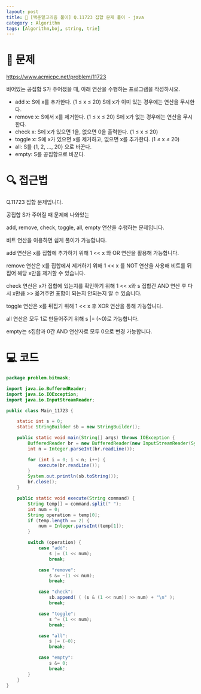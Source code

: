 ```yaml
---
layout: post
title: 📖 [백준알고리즘 풀이] Q.11723 집합 문제 풀이 - java
category : Algorithm
tags: [Algorithm,boj, string, trie]
---
```

# 📖 문제
<https://www.acmicpc.net/problem/11723>

비어있는 공집합 S가 주어졌을 때, 아래 연산을 수행하는 프로그램을 작성하시오.

- add x: S에 x를 추가한다. (1 ≤ x ≤ 20) S에 x가 이미 있는 경우에는 연산을 무시한다.
- remove x: S에서 x를 제거한다. (1 ≤ x ≤ 20) S에 x가 없는 경우에는 연산을 무시한다.
- check x: S에 x가 있으면 1을, 없으면 0을 출력한다. (1 ≤ x ≤ 20)
- toggle x: S에 x가 있으면 x를 제거하고, 없으면 x를 추가한다. (1 ≤ x ≤ 20)
- all: S를 {1, 2, ..., 20} 으로 바꾼다.
- empty: S를 공집합으로 바꾼다. 

# 🔍 접근법

Q.11723 집합 문제입니다.

공집합 S가 주어질 때 문제에 나와있는

add, remove, check, toggle, all, empty 연산을 수행하는 문제입니다.

비트 연산을 이용하면 쉽게 풀이가 가능합니다.

add 연산은 x를 집합에 추가하기 위해 1 << x 와 OR 연산을 활용해 가능합니다.

remove 연산은 x를 집합에서 제거하기 위해 1 << x 를 NOT 연산을 사용해 비트를 뒤집어 해당 x만을 제거할 수 있습니다.

check 연산은 x가 집합에 있는지를 확인하기 위해 1 << x와 s 집합간 AND 연산 후 다시 x만큼 >> 옮겨주면 포함이 되는지 안되는지 알 수 있습니다.

toggle 연산은 x를 뒤집기 위해 1 << x 후 XOR 연산을 통해 가능합니다.

all 연산은 모두 1로 만들어주기 위해 s |= (~0)로 가능합니다.

empty는 s집합과 0간 AND 연산자로 모두 0으로 변경 가능합니다.

# 💻 코드

```java
package problem.bitmask;

import java.io.BufferedReader;
import java.io.IOException;
import java.io.InputStreamReader;

public class Main_11723 {

    static int s = 0;
    static StringBuilder sb = new StringBuilder();

    public static void main(String[] args) throws IOException {
        BufferedReader br = new BufferedReader(new InputStreamReader(System.in));
        int n = Integer.parseInt(br.readLine());

        for (int i = 0; i < n; i++) {
            execute(br.readLine());
        }
        System.out.println(sb.toString());
        br.close();
    }

    public static void execute(String command) {
        String temp[] = command.split(" ");
        int num = 0;
        String operation = temp[0];
        if (temp.length == 2) {
            num = Integer.parseInt(temp[1]);
        }

        switch (operation) {
            case "add":
                s |= (1 << num);
                break;

            case "remove":
                s &= ~(1 << num);
                break;

            case "check":
                sb.append( ( (s & (1 << num)) >> num) + "\n" );
                break;

            case "toggle":
                s ^= (1 << num);
                break;

            case "all":
                s |= (~0);
                break;

            case "empty":
                s &= 0;
                break;
        }
    }
}

```